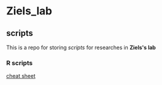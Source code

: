 # Ziels_lab
## scripts

This is a repo for storing _scripts_ for researches in __Ziels's lab__

### R scripts

[cheat sheet](https://guides.github.com/pdfs/markdown-cheatsheet-online.pdf)
